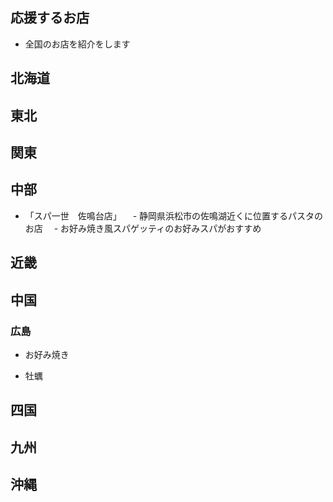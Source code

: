 ## 応援するお店

- 全国のお店を紹介をします

## 北海道

## 東北

## 関東

## 中部
- 「スパ一世　佐鳴台店」
　- 静岡県浜松市の佐鳴湖近くに位置するパスタのお店
　- お好み焼き風スパゲッティのお好みスパがおすすめ

## 近畿

## 中国

### 広島

- お好み焼き

- 牡蠣

## 四国

## 九州

## 沖縄

